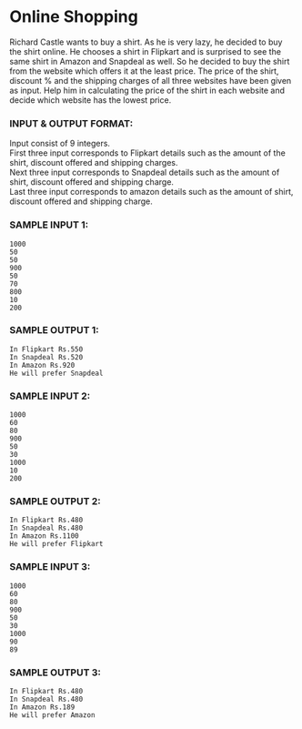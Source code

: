 # Online Shopping

Richard Castle wants to buy a shirt. As he is very lazy, he decided to buy the shirt online. He chooses a shirt in Flipkart and is surprised to see the same shirt in Amazon and Snapdeal as well. So he decided to buy the shirt from the website which offers it at the least price. The price of the shirt, discount % and the shipping charges of all three websites have been given as input. Help him in calculating the price of the shirt in each website and decide which website has the lowest price.

### INPUT & OUTPUT FORMAT:

Input consist of 9 integers. <br>
First three input corresponds to Flipkart details such as the amount of the shirt, discount offered and shipping charges. <br>
Next three input corresponds to Snapdeal details such as the amount of shirt, discount offered and shipping charge. <br>
Last three input corresponds to amazon details such as the amount of shirt, discount offered and shipping charge.

### SAMPLE INPUT 1:

```
1000
50
50
900
50
70
800
10
200
```

### SAMPLE OUTPUT 1:

```
In Flipkart Rs.550
In Snapdeal Rs.520
In Amazon Rs.920
He will prefer Snapdeal
```

### SAMPLE INPUT 2:

```
1000
60
80
900
50
30
1000
10
200
```

### SAMPLE OUTPUT 2:

```
In Flipkart Rs.480
In Snapdeal Rs.480
In Amazon Rs.1100
He will prefer Flipkart
```

### SAMPLE INPUT 3:

```
1000
60
80
900
50
30
1000
90
89
```

### SAMPLE OUTPUT 3:

```
In Flipkart Rs.480
In Snapdeal Rs.480
In Amazon Rs.189
He will prefer Amazon
```
